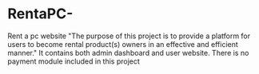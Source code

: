 # RentaPC-
Rent a pc website
  "The purpose of this project is to provide a platform for users to become rental product(s) owners in an effective and efficient manner."
It contains both admin dashboard and user website.
There is no payment module included in this project 
